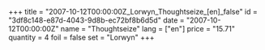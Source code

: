 +++
title = "2007-10-12T00:00:00Z_Lorwyn_Thoughtseize_[en]_false"
id = "3df8c148-e87d-4043-9d8b-ec72bf8b6d5d"
date = "2007-10-12T00:00:00Z"
name = "Thoughtseize"
lang = ["en"]
price = "15.71"
quantity = 4
foil = false
set = "Lorwyn"
+++

